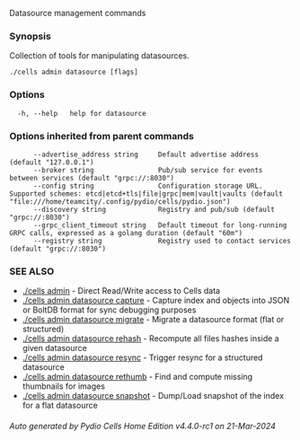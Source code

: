 Datasource management commands

### Synopsis

Collection of tools for manipulating datasources.

```
./cells admin datasource [flags]
```

### Options

```
  -h, --help   help for datasource
```

### Options inherited from parent commands

```
      --advertise_address string     Default advertise address (default "127.0.0.1")
      --broker string                Pub/sub service for events between services (default "grpc://:8030")
      --config string                Configuration storage URL. Supported schemes: etcd|etcd+tls|file|grpc|mem|vault|vaults (default "file:///home/teamcity/.config/pydio/cells/pydio.json")
      --discovery string             Registry and pub/sub (default "grpc://:8030")
      --grpc_client_timeout string   Default timeout for long-running GRPC calls, expressed as a golang duration (default "60m")
      --registry string              Registry used to contact services (default "grpc://:8030")
```

### SEE ALSO

* [./cells admin](./cells-admin)	 - Direct Read/Write access to Cells data
* [./cells admin datasource capture](./cells-admin-datasource-capture)	 - Capture index and objects into JSON or BoltDB format for sync debugging purposes
* [./cells admin datasource migrate](./cells-admin-datasource-migrate)	 - Migrate a datasource format (flat or structured)
* [./cells admin datasource rehash](./cells-admin-datasource-rehash)	 - Recompute all files hashes inside a given datasource
* [./cells admin datasource resync](./cells-admin-datasource-resync)	 - Trigger resync for a structured datasource
* [./cells admin datasource rethumb](./cells-admin-datasource-rethumb)	 - Find and compute missing thumbnails for images
* [./cells admin datasource snapshot](./cells-admin-datasource-snapshot)	 - Dump/Load snapshot of the index for a flat datasource

###### Auto generated by Pydio Cells Home Edition v4.4.0-rc1 on 21-Mar-2024
